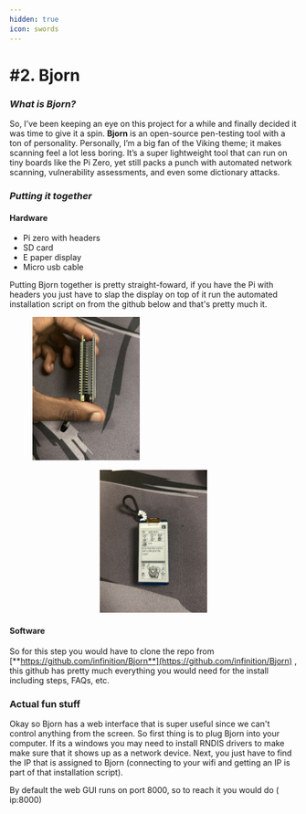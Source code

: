 ```yaml
---
hidden: true
icon: swords
---
```


# #2. Bjorn

### _What is Bjorn?_

So, I’ve been keeping an eye on this project for a while and finally decided it was time to give it a spin. **Bjorn** is an open-source pen-testing tool with a ton of personality. Personally, I’m a big fan of the Viking theme; it makes scanning feel a lot less boring. It’s a super lightweight tool that can run on tiny boards like the Pi Zero, yet still packs a punch with automated network scanning, vulnerability assessments, and even some dictionary attacks.



### _Putting it together_

#### Hardware

* Pi zero with headers
* SD card&#x20;
* E paper display
* Micro usb cable&#x20;

Putting Bjorn together is pretty straight-foward, if you have the Pi with headers you just have to slap the display on top of it run the automated installation script on from the github below and that's pretty much it.

<figure><img src="../../.gitbook/assets/IMG_8289.jpeg" alt="" width="188"><figcaption></figcaption></figure>

<div align="center"><figure><img src="../../.gitbook/assets/IMG_8291.jpeg" alt="" width="188"><figcaption></figcaption></figure></div>

#### Software&#x20;

So for this step you would have to clone the repo from [**https://github.com/infinition/Bjorn**](https://github.com/infinition/Bjorn) , this github has pretty much everything  you would need for the install including steps, FAQs, etc.



### Actual fun stuff

Okay so Bjorn has a web interface that is super useful since we can't control anything from the screen. So first thing is to plug Bjorn into your computer. If its a windows you may need to install RNDIS drivers to make make sure that it shows up as a network device.  Next, you just have to find the IP that is assigned to Bjorn (connecting to your wifi and getting an IP is part of that installation script).&#x20;

By default the web GUI runs on port 8000, so to reach it you would do ( ip:8000)



&#x20;











###

